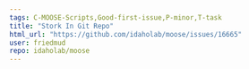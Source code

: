 ```yaml
---
tags: C-MOOSE-Scripts,Good-first-issue,P-minor,T-task
title: "Stork In Git Repo"
html_url: "https://github.com/idaholab/moose/issues/16665"
user: friedmud
repo: idaholab/moose
---
```


